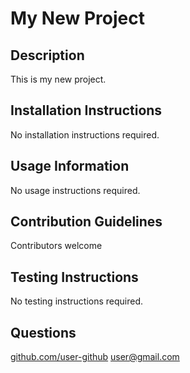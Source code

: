 # My New Project

  ## Description
  This is my new project.

  ## Installation Instructions
  No installation instructions required.

  ## Usage Information
  No usage instructions required.

  ## Contribution Guidelines
  Contributors welcome

  ## Testing Instructions
  No testing instructions required.

  ## Questions
  [github.com/user-github](github.com/user-github)
  user@gmail.com
